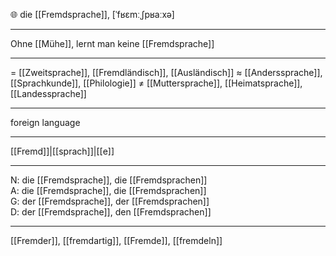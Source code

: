🌐 die [[Fremdsprache]], [ˈfʁɛmːˌʃpʁaːxə]

---
Ohne [[Mühe]], lernt man keine [[Fremdsprache]]

---
= [[Zweitsprache]], [[Fremdländisch]], [[Ausländisch]]
≈ [[Anderssprache]], [[Sprachkunde]], [[Philologie]]
≠ [[Muttersprache]], [[Heimatsprache]], [[Landes­sprache]]

---
foreign language

---
[[Fremd]]|[[sprach]]|[[e]]

---
N: die [[Fremdsprache]], die [[Fremdsprachen]]  
A: die [[Fremdsprache]], die [[Fremdsprachen]]  
G: der [[Fremdsprache]], der [[Fremdsprachen]]  
D: der [[Fremdsprache]], den [[Fremdsprachen]]  

---
[[Fremder]], [[fremdartig]], [[Fremde]], [[fremdeln]]